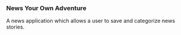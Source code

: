 ### News Your Own Adventure

A news application which allows a user to save and categorize news stories.

